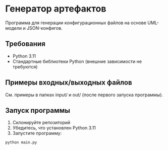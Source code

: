 # Генератор артефактов

Программа для генерации конфигурационных файлов на основе UML-модели и JSON-конфигов.

## Требования

- Python 3.11
- Стандартные библиотеки Python (внешние зависимости не требуются)

## Примеры входных/выходных файлов

См. примеры в папках input/ и out/ (после первого запуска программы).

## Запуск программы

1. Склонируйте репозиторий
2. Убедитесь, что установлен Python 3.11
3. Запустите программу:

```bash
python main.py
